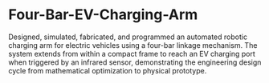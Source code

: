 # Four-Bar-EV-Charging-Arm
Designed, simulated, fabricated, and programmed an automated robotic charging arm for electric vehicles using a four-bar linkage mechanism. The system extends from within a compact frame to reach an EV charging port when triggered by an infrared sensor, demonstrating the engineering design cycle from mathematical optimization to physical prototype.
